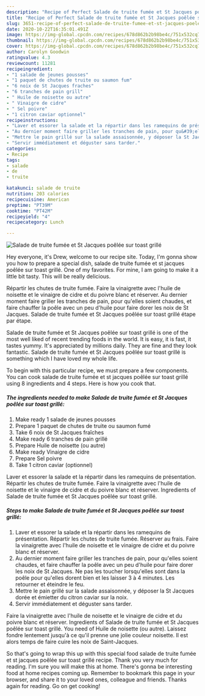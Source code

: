 ```yaml
---
description: "Recipe of Perfect Salade de truite fumée et St Jacques poêlée sur toast grillé"
title: "Recipe of Perfect Salade de truite fumée et St Jacques poêlée sur toast grillé"
slug: 3651-recipe-of-perfect-salade-de-truite-fumee-et-st-jacques-poelee-sur-toast-grille
date: 2020-10-22T16:35:01.491Z
image: https://img-global.cpcdn.com/recipes/678d862b2b98be4c/751x532cq70/salade-de-truite-fumee-et-st-jacques-poelee-sur-toast-grille-photo-principale-de-la-recette.jpg
thumbnail: https://img-global.cpcdn.com/recipes/678d862b2b98be4c/751x532cq70/salade-de-truite-fumee-et-st-jacques-poelee-sur-toast-grille-photo-principale-de-la-recette.jpg
cover: https://img-global.cpcdn.com/recipes/678d862b2b98be4c/751x532cq70/salade-de-truite-fumee-et-st-jacques-poelee-sur-toast-grille-photo-principale-de-la-recette.jpg
author: Carolyn Goodwin
ratingvalue: 4.3
reviewcount: 11281
recipeingredient:
- "1 salade de jeunes pousses"
- "1 paquet de chutes de truite ou saumon fum"
- "6 noix de St Jacques fraches"
- "6 tranches de pain grill"
- " Huile de noisette ou autre"
- " Vinaigre de cidre"
- " Sel poivre"
- "1 citron caviar optionnel"
recipeinstructions:
- "Laver et essorer la salade et la répartir dans les ramequins de présentation. Répartir les chutes de truite fumée. Réserver au frais. Faire la vinaigrette avec l&#39;huile de noisette et le vinaigre de cidre et du poivre blanc et réserver."
- "Au dernier moment faire griller les tranches de pain, pour qu&#39;elles soient chaudes, et faire chauffer la poêle avec un peu d&#39;huile pour faire dorer les noix de St Jacques. Ne pas les toucher lorsqu&#39;elles sont dans la poêle pour qu&#39;elles dorent bien et les laisser 3 à 4 minutes. Les retourner et éteindre le feu."
- "Mettre le pain grillé sur la salade assaisonnée, y déposer la St Jacques dorée et émietter du citron caviar sur la noix."
- "Servir immédiatement et déguster sans tarder."
categories:
- Recipe
tags:
- salade
- de
- truite

katakunci: salade de truite 
nutrition: 203 calories
recipecuisine: American
preptime: "PT39M"
cooktime: "PT42M"
recipeyield: "4"
recipecategory: Lunch

---
```



![Salade de truite fumée et St Jacques poêlée sur toast grillé](https://img-global.cpcdn.com/recipes/678d862b2b98be4c/751x532cq70/salade-de-truite-fumee-et-st-jacques-poelee-sur-toast-grille-photo-principale-de-la-recette.jpg)

Hey everyone, it's Drew, welcome to our recipe site. Today, I'm gonna show you how to prepare a special dish, salade de truite fumée et st jacques poêlée sur toast grillé. One of my favorites. For mine, I am going to make it a little bit tasty. This will be really delicious.

Répartir les chutes de truite fumée. Faire la vinaigrette avec l&#39;huile de noisette et le vinaigre de cidre et du poivre blanc et réserver. Au dernier moment faire griller les tranches de pain, pour qu&#39;elles soient chaudes, et faire chauffer la poêle avec un peu d&#39;huile pour faire dorer les noix de St Jacques. Salade de truite fumée et St Jacques poêlée sur toast grillé étape par étape.

Salade de truite fumée et St Jacques poêlée sur toast grillé is one of the most well liked of recent trending foods in the world. It is easy, it is fast, it tastes yummy. It's appreciated by millions daily. They are fine and they look fantastic. Salade de truite fumée et St Jacques poêlée sur toast grillé is something which I have loved my whole life.


To begin with this particular recipe, we must prepare a few components. You can cook salade de truite fumée et st jacques poêlée sur toast grillé using 8 ingredients and 4 steps. Here is how you cook that.

<!--inarticleads1-->

##### The ingredients needed to make Salade de truite fumée et St Jacques poêlée sur toast grillé:

1. Make ready 1 salade de jeunes pousses
1. Prepare 1 paquet de chutes de truite ou saumon fumé
1. Take 6 noix de St Jacques fraîches
1. Make ready 6 tranches de pain grillé
1. Prepare  Huile de noisette (ou autre)
1. Make ready  Vinaigre de cidre
1. Prepare  Sel poivre
1. Take 1 citron caviar (optionnel)


Laver et essorer la salade et la répartir dans les ramequins de présentation. Répartir les chutes de truite fumée. Faire la vinaigrette avec l&#39;huile de noisette et le vinaigre de cidre et du poivre blanc et réserver. Ingredients of Salade de truite fumée et St Jacques poêlée sur toast grillé. 

<!--inarticleads2-->

##### Steps to make Salade de truite fumée et St Jacques poêlée sur toast grillé:

1. Laver et essorer la salade et la répartir dans les ramequins de présentation. Répartir les chutes de truite fumée. Réserver au frais. Faire la vinaigrette avec l&#39;huile de noisette et le vinaigre de cidre et du poivre blanc et réserver.
1. Au dernier moment faire griller les tranches de pain, pour qu&#39;elles soient chaudes, et faire chauffer la poêle avec un peu d&#39;huile pour faire dorer les noix de St Jacques. Ne pas les toucher lorsqu&#39;elles sont dans la poêle pour qu&#39;elles dorent bien et les laisser 3 à 4 minutes. Les retourner et éteindre le feu.
1. Mettre le pain grillé sur la salade assaisonnée, y déposer la St Jacques dorée et émietter du citron caviar sur la noix.
1. Servir immédiatement et déguster sans tarder.


Faire la vinaigrette avec l&#39;huile de noisette et le vinaigre de cidre et du poivre blanc et réserver. Ingredients of Salade de truite fumée et St Jacques poêlée sur toast grillé. You need of Huile de noisette (ou autre). Laissez fondre lentement jusqu&#39;à ce qu&#39;il prenne une jolie couleur noisette. Il est alors temps de faire cuire les noix de Saint-Jacques. 

So that's going to wrap this up with this special food salade de truite fumée et st jacques poêlée sur toast grillé recipe. Thank you very much for reading. I'm sure you will make this at home. There's gonna be interesting food at home recipes coming up. Remember to bookmark this page in your browser, and share it to your loved ones, colleague and friends. Thanks again for reading. Go on get cooking!
